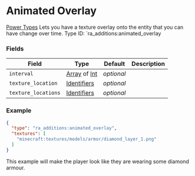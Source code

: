 # Animated Overlay
[Power Types](../power_types.md)
Lets you have a texture overlay onto the entity that you can have change over time.
Type ID: `ra_additions:animated_overlay
### Fields
 | Field | Type | Default | Description | 
|---|---|---|---|
 | `interval` | [Array](../data_types/array.md) of [Int](../data_types/int.md) | _optional_ |  | 
 | `texture_location` | [Identifiers](../data_types/identifiers.md) | _optional_ |  | 
 | `texture_locations` | [Identifiers](../data_types/identifiers.md) | _optional_ |  | 

### Example
```json
{
  "type": "ra_additions:animated_overlay",
  "textures": [
    "minecraft:textures/models/armor/diamond_layer_1.png"
  ]
}
```
This example will make the player look like they are wearing some diamond armour.

